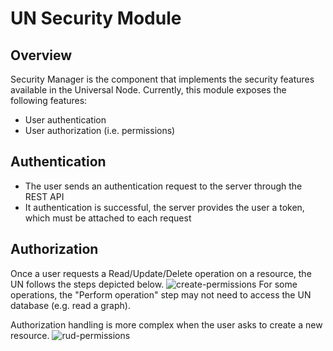 # UN Security Module

## Overview

Security Manager is the component that implements the security features available in the Universal Node. Currently, this module exposes the following features:
- User authentication
- User authorization (i.e. permissions)

## Authentication
- The user sends an authentication request to the server through the REST API
- It authentication is successful, the server provides the user a token, which must be attached to each request

## Authorization
Once a user requests a Read/Update/Delete operation on a resource, the UN follows the steps depicted below.
![create-permissions](https://raw.githubusercontent.com/netgroup-polito/un-orchestrator/new_master/images/RUD.PNG)
For some operations, the "Perform operation" step may not need to access the UN database (e.g. read a graph).

Authorization handling is more complex when the user asks to create a new resource.
![rud-permissions](https://raw.githubusercontent.com/netgroup-polito/un-orchestrator/new_master/images/Creation.PNG)
